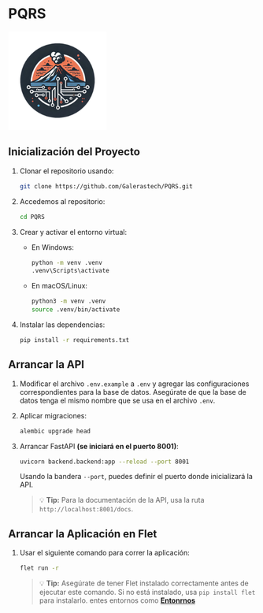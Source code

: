# PQRS

<div style="vertical-align: middle">
  <img src="https://github.com/Galerastech/PQRS/blob/main/assets/icons/loading-animation.png?raw=true" alt="Logo del proyecto" style="width:200px;">
</div>



## Inicialización del Proyecto

1. Clonar el repositorio usando:

    ```bash
    git clone https://github.com/Galerastech/PQRS.git
    ```

2. Accedemos al repositorio:

    ```bash
    cd PQRS
    ```

3. Crear y activar el entorno virtual:

    - En Windows:
      ```bash
      python -m venv .venv
      .venv\Scripts\activate
      ```
    - En macOS/Linux:
      ```bash
      python3 -m venv .venv
      source .venv/bin/activate
      ```

4. Instalar las dependencias:

    ```bash
    pip install -r requirements.txt
    ```

## Arrancar la API

1. Modificar el archivo `.env.example` a `.env` y agregar las configuraciones correspondientes para la base de datos. Asegúrate de que la base de datos tenga el mismo nombre que se usa en el archivo `.env`.
   
2. Aplicar migraciones:

    ```bash
    alembic upgrade head
    ```

3. Arrancar FastAPI **(se iniciará en el puerto 8001)**:

    ```bash
    uvicorn backend.backend:app --reload --port 8001
    ```

   Usando la bandera `--port`, puedes definir el puerto donde inicializará la API.

   > 💡 **Tip:** Para la documentación de la API, usa la ruta `http://localhost:8001/docs`.

## Arrancar la Aplicación en Flet

1. Usar el siguiente comando para correr la aplicación:

    ```bash
    flet run -r
    ```

   > 💡 **Tip:** Asegúrate de tener Flet instalado correctamente antes de ejecutar este comando. Si no está instalado, usa `pip install flet` para instalarlo.
entes entornos como [**Entonrnos**](https://flet.dev/docs/reference/cli/run)